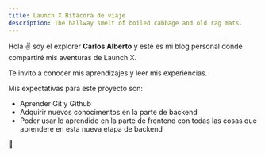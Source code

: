 ```yaml
---
title: Launch X Bitácora de viaje
description: The hallway smelt of boiled cabbage and old rag mats.
---
```


Hola ✌️  soy el explorer **Carlos Alberto** y este es mi blog personal donde compartiré mis aventuras de Launch X.

Te invito a conocer mis aprendizajes y leer mis experiencias.

Mis expectativas para este proyecto son:
- Aprender Git y Github
- Adquirir nuevos conocimentos en la parte de backend
- Poder usar lo aprendido en la parte de frontend con todas las cosas que aprendere en esta nueva etapa de backend


🚀
